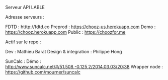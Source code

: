 Serveur API LABLE

Adresse serveurs :

FDTD : htttp://fdtd.co
Preprod : https://chooz-us.herokuapp.com
Demo : https://chooz.herokuapp.com
Public : https://choozfor.me

Actif sur le repo :

Dev : Mathieu Barat
Design & integration : Philippe Hong

SunCalc :
Démo : http://www.suncalc.net/#/51.508,-0.125,2/2014.03.03/20:38
Wrapper node : https://github.com/mourner/suncalc

